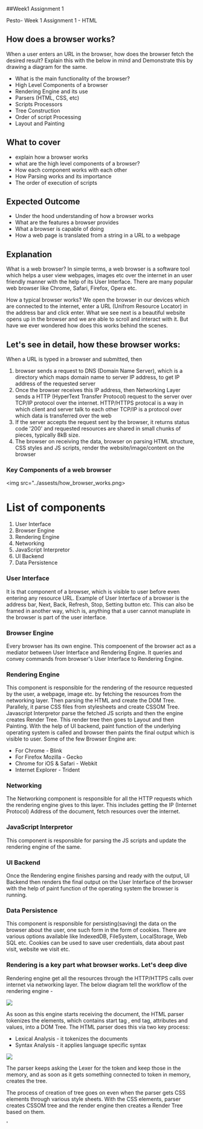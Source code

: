 ##Week1 Assignment 1

Pesto- Week 1 Assignment 1 - HTML

## How does a browser works?

When a user enters an URL in the browser, how does the browser fetch the desired result? Explain this with the below in mind and Demonstrate this by drawing a diagram for the same.
- What is the main functionality of the browser?
- High Level Components of a browser
- Rendering Engine and its use
- Parsers (HTML, CSS, etc)
- Scripts Processors
- Tree Construction
- Order of script Processing
- Layout and Painting

## What to cover
- explain how a browser works
- what are the high level components of a browser?
- How each component works with each other
- How Parsing works and its importance
- The order of execution of scripts

## Expected Outcome
- Under the hood understanding of how a browser works
- What are the features a browser provides
- What a browser is capable of doing
- How a web page is translated from a string in a URL to a webpage


## Explanation
What is a web browser? 
In simple terms, a web browser is a software tool which helps a user view webpages, images etc over the internet in an user friendly manner with the help of its User Interface.
There are many popular web browser like Chrome, Safari, Firefox, Opera etc. 

How a typical browser works?
We open the browser in our devices which are connected to the internet, enter a URL (Unifrom Resource Locator) in the address bar and click enter. What we see next is a beautiful website opens up in the browser and we are able to scroll and interact with it. But have we ever wondered how does this works behind the scenes.

## Let's see in detail, how these browser works:
When a URL is typed in a browser and submitted, then 
1. browser sends a request to DNS (Domain Name Server), which is a directory which maps domain name to server IP address, to get IP address of the requested server
2. Once the browser receives this IP address, then Networking Layer sends a HTTP (HyperText Transfer Protocol) request to the server over TCP/IP protocol over the internet.
HTTP/HTTPS protocal is a way in which client and server talk to each other
TCP/IP is a protocol over which data is transferred over the web
3. If the server accepts the request sent by the browser, it returns status code '200' and requested resources are shared in small chunks of pieces, typically 8kB size.
4. The browser on receiving the data, browser on parsing HTML structure, CSS styles and JS scripts, render the website/image/content on the browser

### Key Components of a web browser
<img src="../assests/how_browser_works.png>

# List of components
1. User Interface
2. Browser Engine
3. Rendering Engine
4. Networking
5. JavaScript Interpretor
6. UI Backend
7. Data Persistence

### User Interface
It is that component of a browser, which is visible to user before even entering any resource URL. Example of User Interface of a browser is the address bar, Next, Back, Refresh, Stop, Setting button etc. This can also be framed in another way, which is, anything that a user cannot manuplate in the browser is part of the user interface.

### Browser Engine
Every browser has its own engine. This compoenent of the browser act as a mediator between User Interface and Rendering Engine. It queries and convey commands from browser's User Interface to Rendering Engine.

### Rendering Engine
This component is responsible for the rendering of the resource requested by the user, a webpage, image etc. by fetching the resources from the networking layer. Then parsing the HTML and create the DOM Tree. Parallely, it parse CSS files from stylesheets and create CSSOM Tree. Javascript Interpretor parse the fetched JS scripts and then the engine creates Render Tree. This render tree then goes to Layout and then Painting. With the help of UI backend, paint function of the underlying operating system is called and browser then paints the final output which is visible to user.
Some of the few Browser Engine are:
- For Chrome - Blink
- For Firefox Mozilla - Gecko
- Chrome for iOS & Safari - Webkit
- Internet Explorer - Trident

### Networking
The Networking component is responsible for all the HTTP requests which the rendering engine gives to this layer. This includes getting the IP (Internet Protocol) Address of the document, fetch resources over the internet.

### JavaScript Interpretor
This component is responsible for parsing the JS scripts and update the rendering engine of the same.

### UI Backend
Once the Rendering engine finishes parsing and ready with the output, UI Backend then renders the final output on the User Interface of the browser with the help of paint function of the operating system the browser is running.

### Data Persistence
This component is responsible for persisting(saving) the data on the browser about the user, one such form in the form of cookies. There are various options available like IndexedDB, FileSystem, LocalStorage, Web SQL etc. Cookies can be used to save user credentials, data about past visit, website we visit etc.


### Rendering is a key part what browser works. Let's deep dive
Rendering engine get all the resources through the HTTP/HTTPS calls over internet via networking layer. The below diagram tell the workflow of the rendering engine - 

<img src="../assests/rendering_engine_workflow.png">

As soon as this engine starts receiving the document, the HTML parser tokenizes the elements, which contains start tag , end tag, attributes and values, into a DOM Tree. The HTML parser does this via two key process:
- Lexical Analysis - it tokenizes the documents
- Syntax Analysis - it applies language specific syntax

<img src="../assests/lexer-parser.pmg">

The parser keeps asking the Lexer for the token and keep those in the memory, and as soon as it gets something connected to token in memory, creates the tree.

The process of creation of tree goes on even when the parser gets CSS elements through various style sheets. With the CSS elements, parser creates CSSOM tree and the render engine then creates a Render Tree based on them. 

'<script/>' tag can block the parsing of HTML and stop the rendering process, if 'async' or 'defer' attribute not mentioned. JS interpretation is done during compile time or whenever a parser is invoked. Please see the image below:
<img src="../assests/scripts_updating_token.png">

Now the rendering engine with the help of both DOM and CSSOM, creates a Render Tree. This then go through a process of 'Layout'. It is during this process, the exact size and location of a node is assigned to create the desired output.

The next stage is 'Painting' - the render tree will be traversed and each node will be painted using the UI Backend layer.


